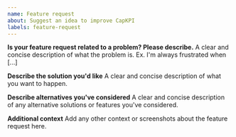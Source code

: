 ```yaml
---
name: Feature request
about: Suggest an idea to improve CapKPI
labels: feature-request
---
```


<!--
Welcome to the CapKPI Framework issue tracker! Before creating an issue, please heed the following:

1. This tracker should only be used to report bugs and request features / enhancements to CapKPI
    - For questions and general support, refer to https://stackoverflow.com/questions/tagged/capkpi
    - For documentation issues, use https://capkpiframework.com/docs/user/en or the developer cheetsheet https://capkpiframework.com/docs/user/en/bench/resources/bench-commands-cheatsheet
2. Use the search function before creating a new issue. Duplicates will be closed and directed to
   the original discussion.
3. When making a feature request, make sure to be as verbose as possible. The better you convey your message, the     greater the drive to make it happen.
-->

**Is your feature request related to a problem? Please describe.**
A clear and concise description of what the problem is. Ex. I'm always frustrated when [...]

**Describe the solution you'd like**
A clear and concise description of what you want to happen.

**Describe alternatives you've considered**
A clear and concise description of any alternative solutions or features you've considered.

**Additional context**
Add any other context or screenshots about the feature request here.
